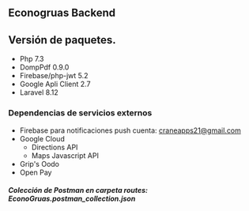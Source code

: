 ## Econogruas Backend

## Versión de paquetes.
* Php 7.3
* DompPdf 0.9.0
* Firebase/php-jwt 5.2
* Google Apli Client 2.7
* Laravel 8.12

### Dependencias de servicios externos
* Firebase para notificaciones push cuenta: craneapps21@gmail.com
* Google Cloud
    * Directions API
    * Maps Javascript API
* Grip's Oodo
* Open Pay

##### Colección de Postman en carpeta routes: EconoGruas.postman_collection.json
